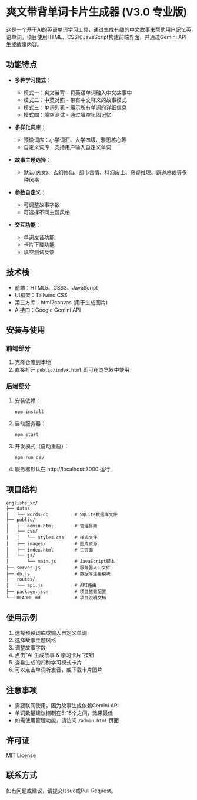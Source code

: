 # 爽文带背单词卡片生成器 (V3.0 专业版)

这是一个基于AI的英语单词学习工具，通过生成有趣的中文故事来帮助用户记忆英语单词。项目使用HTML、CSS和JavaScript构建前端界面，并通过Gemini API生成故事内容。

## 功能特点

- **多种学习模式**：
  - 模式一：爽文带背 - 将英语单词融入中文故事中
  - 模式二：中英对照 - 带有中文释义的故事模式
  - 模式三：单词列表 - 展示所有单词的详细信息
  - 模式四：填空测试 - 通过填空巩固记忆

- **多样化词库**：
  - 预设词库：小学词汇、大学四级、雅思核心等
  - 自定义词库：支持用户输入自定义单词

- **故事主题选择**：
  - 默认(爽文)、玄幻修仙、都市言情、科幻废土、悬疑推理、霸道总裁等多种风格

- **参数自定义**：
  - 可调整故事字数
  - 可选择不同主题风格

- **交互功能**：
  - 单词发音功能
  - 卡片下载功能
  - 填空测试反馈

## 技术栈

- 前端：HTML5、CSS3、JavaScript
- UI框架：Tailwind CSS
- 第三方库：html2canvas (用于生成图片)
- AI接口：Google Gemini API

## 安装与使用

### 前端部分

1. 克隆仓库到本地
2. 直接打开 `public/index.html` 即可在浏览器中使用

### 后端部分

1. 安装依赖：
   ```
   npm install
   ```

2. 启动服务器：
   ```
   npm start
   ```

3. 开发模式（自动重启）：
   ```
   npm run dev
   ```

4. 服务器默认在 http://localhost:3000 运行

## 项目结构

```
englishs_xx/
├── data/
│   └── words.db          # SQLite数据库文件
├── public/
│   ├── admin.html        # 管理界面
│   ├── css/
│   │   └── styles.css    # 样式文件
│   ├── images/           # 图片资源
│   ├── index.html        # 主页面
│   └── js/
│       └── main.js       # JavaScript脚本
├── server.js             # 服务器入口文件
├── db.js                 # 数据库连接模块
├── routes/
│   └── api.js            # API路由
├── package.json          # 项目依赖配置
└── README.md             # 项目说明文档
```

## 使用示例

1. 选择预设词库或输入自定义单词
2. 选择故事主题风格
3. 调整故事字数
4. 点击"AI 生成故事 & 学习卡片"按钮
5. 查看生成的四种学习模式卡片
6. 可以点击单词听发音，或下载卡片图片

## 注意事项

- 需要联网使用，因为故事生成依赖Gemini API
- 单词数量建议控制在5-15个之间，效果最佳
- 如需使用管理功能，请访问 `/admin.html` 页面

## 许可证

MIT License

## 联系方式

如有问题或建议，请提交Issue或Pull Request。 
